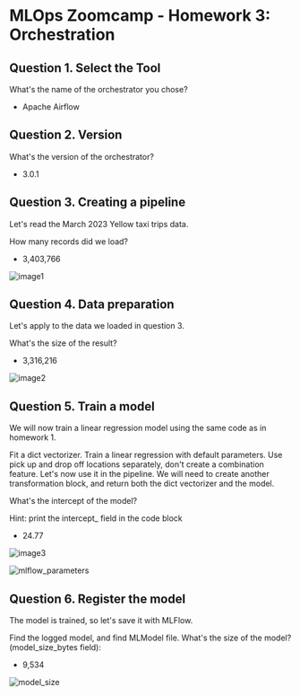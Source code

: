 # MLOps Zoomcamp - Homework 3: Orchestration

## Question 1. Select the Tool

What's the name of the orchestrator you chose?

* Apache Airflow

## Question 2. Version

What's the version of the orchestrator?

* 3.0.1


## Question 3. Creating a pipeline

Let's read the March 2023 Yellow taxi trips data.

How many records did we load?

* 3,403,766

![image1](https://github.com/user-attachments/assets/19255fcc-abf5-452a-959c-7ce2c9543d34)


## Question 4. Data preparation


Let's apply to the data we loaded in question 3.

What's the size of the result?

* 3,316,216

![image2](https://github.com/user-attachments/assets/480b5625-3d9f-4d9e-a278-135008b763b5)


## Question 5. Train a model

We will now train a linear regression model using the same code as in homework 1.

Fit a dict vectorizer.
Train a linear regression with default parameters.
Use pick up and drop off locations separately, don't create a combination feature.
Let's now use it in the pipeline. We will need to create another transformation block, and return both the dict vectorizer and the model.

What's the intercept of the model?

Hint: print the intercept_ field in the code block

* 24.77

![image3](https://github.com/user-attachments/assets/be1286c4-cd01-4b55-9072-fcd81a7a0be1)

![mlflow_parameters](https://github.com/user-attachments/assets/dd50bb6e-0be2-4f46-99b8-dd01c573f911)



## Question 6. Register the model

The model is trained, so let's save it with MLFlow.

Find the logged model, and find MLModel file. What's the size of the model? (model_size_bytes field):

* 9,534
  
![model_size](https://github.com/user-attachments/assets/b69bcca6-01f6-490e-9d70-5344453f889c)


